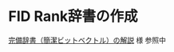 # FID Rank辞書の作成


[完備辞書（簡潔ビットベクトル）の解説](https://takeda25.hatenablog.jp/entry/20140201/1391250137) 様 参照中
